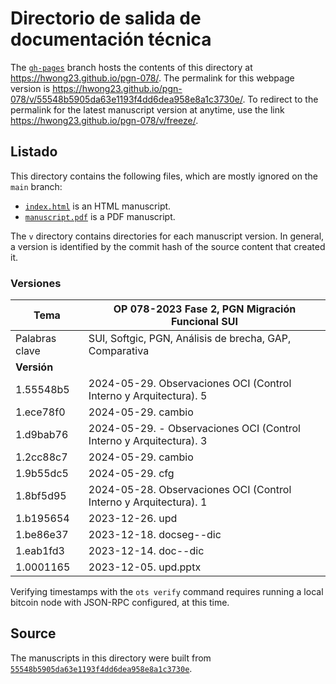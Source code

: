 # Directorio de salida de documentación técnica

The [`gh-pages`](https://github.com/hwong23/pgn-078/tree/gh-pages) branch hosts the contents of this directory at <https://hwong23.github.io/pgn-078/>.
The permalink for this webpage version is <https://hwong23.github.io/pgn-078/v/55548b5905da63e1193f4dd6dea958e8a1c3730e/>.
To redirect to the permalink for the latest manuscript version at anytime, use the link <https://hwong23.github.io/pgn-078/v/freeze/>.

## Listado

This directory contains the following files, which are mostly ignored on the `main` branch:

+ [`index.html`](index.html) is an HTML manuscript.
+ [`manuscript.pdf`](manuscript.pdf) is a PDF manuscript.

The `v` directory contains directories for each manuscript version.
In general, a version is identified by the commit hash of the source content that created it.


### Versiones

| Tema           | OP 078-2023 Fase 2, PGN Migración Funcional SUI      |
|----------------|----------------------------|
| Palabras clave | SUI, Softgic, PGN, Análisis de brecha, GAP, Comparativa |
| **Versión**    |                            |
| 1.55548b5 | 2024-05-29. Observaciones OCI (Control Interno y Arquitectura). 5 |
| 1.ece78f0 | 2024-05-29. cambio |
| 1.d9bab76 | 2024-05-29. - Observaciones OCI (Control Interno y Arquitectura). 3 |
| 1.2cc88c7 | 2024-05-29. cambio |
| 1.9b55dc5 | 2024-05-29. cfg |
| 1.8bf5d95 | 2024-05-28. Observaciones OCI (Control Interno y Arquitectura). 1 |
| 1.b195654 | 2023-12-26. upd |
| 1.be86e37 | 2023-12-18. docseg--dic |
| 1.eab1fd3 | 2023-12-14. doc--dic |
| 1.0001165 | 2023-12-05. upd.pptx |



Verifying timestamps with the `ots verify` command requires running a local bitcoin node with JSON-RPC configured, at this time.

## Source

The manuscripts in this directory were built from
[`55548b5905da63e1193f4dd6dea958e8a1c3730e`](https://github.com/hwong23/pgn-078/commit/55548b5905da63e1193f4dd6dea958e8a1c3730e).
